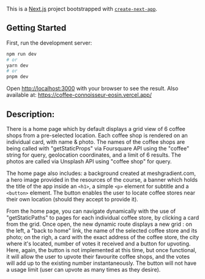 This is a [Next.js](https://nextjs.org/) project bootstrapped with [`create-next-app`](https://github.com/vercel/next.js/tree/canary/packages/create-next-app).

## Getting Started

First, run the development server:

```bash
npm run dev
# or
yarn dev
# or
pnpm dev
```

Open [http://localhost:3000](http://localhost:3000) with your browser to see the result.
Also available at: https://coffee-connoisseur-eosin.vercel.app/

## Description:

There is a home page which by default displays a grid view of 6 coffee shops from a pre-selected location. Each coffee shop is rendered on an individual card, with name & photo. The names of the coffee shops are being called with "getStaticProps" via Foursquare API using the "coffee" string for query, geolocation coordinates, and a limit of 6 results. The photos are called via Unsplash API using "coffee shop" for query.

The home page also includes: a background created at meshgradient.com, a hero image provided in the resources of the course, a banner which holds the title of the app inside an `<h1>`, a simple `<p>` element for subtitle and a `<button>` element. The button enables the user to locate coffee stores near their own location (should they accept to provide it).

From the home page, you can navigate dynamically with the use of "getStaticPaths" to pages for each individual coffee store, by clicking a card from the grid. Once open, the new dynamic route displays a new grid : on the left, a "back to home" link, the name of the selected coffee store and its photo; on the righ, a card with the exact address of the coffee store, the city where it's located, number of votes it received and a button for upvoting. Here, again, the button is not implemented at this time, but once functional, it will allow the user to upvote their favourite coffee shops, and the votes will add up to the existing number instantaneously. The button will not have a usage limit (user can upvote as many times as they desire).
